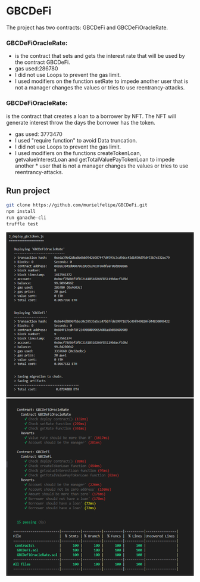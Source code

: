 # GBCDeFi
The project has two contracts: GBCDeFi and GBCDeFiOracleRate.

### GBCDeFiOracleRate: 
* is the contract that sets and gets the interest rate that will be used by the contract GBCDeFi.
* gas used:286780
* I did not use Loops to prevent the gas limit.
* I used modifiers on the function setRate to impede another user that is not a manager changes the values or tries to use reentrancy-attacks.

### GBCDeFiOracleRate: 
is the contract that creates a loan to a borrower by NFT. The NFT will generate interest throw the days the borrower has the token. 
* gas used: 3773470
* I used "require function" to avoid Data truncation.
* I did not use Loops to prevent the gas limit.
* I used modifiers on the functions createTokenLoan, getvalueInterestLoan and getTotalValuePayTokenLoan to impede another * user that is not a manager changes the values or tries to use reentrancy-attacks.

## Run project
```sh
git clone https://github.com/murielfelipe/GBCDeFi.git
npm install
run ganache-cli
truffle test
```

![GBC DeFi - Deploy Contracts](https://github.com/murielfelipe/GBCDeFi/blob/main/documents/deployContracts.PNG?raw=true)
![GBC DeFi - Test](https://github.com/murielfelipe/GBCDeFi/blob/main/documents/infoTest.PNG?raw=true)